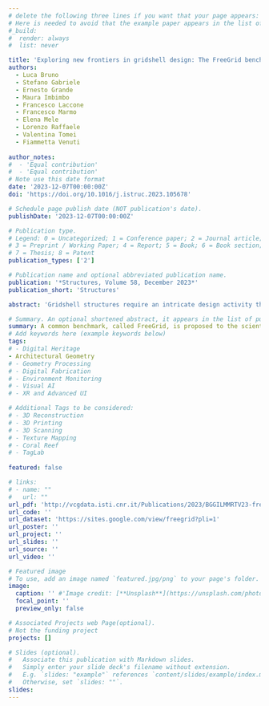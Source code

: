 ```yaml
---
# delete the following three lines if you want that your page appears:
# Here is needed to avoid that the example paper appears in the list of publications
#_build:
#  render: always
#  list: never

title: 'Exploring new frontiers in gridshell design: The FreeGrid benchmark'
authors:
  - Luca Bruno
  - Stefano Gabriele
  - Ernesto Grande
  - Maura Imbimbo
  - Francesco Laccone
  - Francesco Marmo
  - Elena Mele
  - Lorenzo Raffaele 
  - Valentina Tomei 
  - Fiammetta Venuti
  
author_notes:
#  - 'Equal contribution'
#  - 'Equal contribution'
# Note use this date format
date: '2023-12-07T00:00:00Z'
doi: 'https://doi.org/10.1016/j.istruc.2023.105678'

# Schedule page publish date (NOT publication's date).
publishDate: '2023-12-07T00:00:00Z'

# Publication type.
# Legend: 0 = Uncategorized; 1 = Conference paper; 2 = Journal article;
# 3 = Preprint / Working Paper; 4 = Report; 5 = Book; 6 = Book section;
# 7 = Thesis; 8 = Patent
publication_types: ['2']

# Publication name and optional abbreviated publication name.
publication: '*Structures, Volume 58, December 2023*'
publication_short: 'Structures'

abstract: 'Gridshell structures require an intricate design activity that shall comply with several design goals of diverse nature. This design phase can be approached with different methods and strategies and usually requires multiple competencies from different scientific fields. In this context, a common benchmark, called FreeGrid, is proposed to the scientific and practitioners’ communities in order to test and compare different approaches to the design and optimization of steel gridshells on the bases of ad-hoc defined performance metrics. FreeGrid sets three design baseline problems: a barrel vault, a parabolic dome, and a hyperbolic paraboloid, having their spring line partially not constrained (free-edge) and subjected to uniform and piecewise uniform load conditions. Participants are called to modify the baseline gridshell(s), observing a limited number of design constraints (related to geometry, external constraints and material), in order to improve their structural, buildability, and sustainability performances through the maximization of a bulk quantitative performance metric. Specifically, the structural performance metric accounts for both ultimate and serviceability behavior, through the calculation of the critical Load Factor and maximum vertical displacement; the buildability performance metric includes the evaluation of face planarity, uniformity of structural joints and members; the sustainability performance metric is based on the structure embodied carbon. This paper describes the baseline gridshells setups, the proposed performance metrics and the recommended method for performance assessment. The complete data of the baseline structures are made available according to an Open Data policy, together with postprocessing utilities intended to align the procedure to obtain the performance metrics.'

# Summary. An optional shortened abstract, it appears in the list of publications.
summary: A common benchmark, called FreeGrid, is proposed to the scientific and practitioners’ communities in order to test and compare different approaches to the design and optimization of steel gridshells on the bases of ad-hoc defined performance metrics.
# Add keywords here (example keywords below)
tags:
# - Digital Heritage 
- Architectural Geometry
# - Geometry Processing 
# - Digital Fabrication
# - Environment Monitoring
# - Visual AI
# - XR and Advanced UI

# Additional Tags to be considered: 
# - 3D Reconstruction
# - 3D Printing
# - 3D Scanning
# - Texture Mapping
# - Coral Reef
# - TagLab
 
featured: false

# links:
# - name: ""
#   url: ""
url_pdf: 'http://vcgdata.isti.cnr.it/Publications/2023/BGGILMMRTV23-freeGrid/freeGrid_Structures.pdf'
url_code: ''
url_dataset: 'https://sites.google.com/view/freegrid?pli=1'
url_poster: ''
url_project: ''
url_slides: ''
url_source: ''
url_video: ''

# Featured image
# To use, add an image named `featured.jpg/png` to your page's folder.
image:
  caption: '' #'Image credit: [**Unsplash**](https://unsplash.com/photos/jdD8gXaTZsc)'
  focal_point: ''
  preview_only: false

# Associated Projects web Page(optional).
# Not the funding project
projects: []

# Slides (optional).
#   Associate this publication with Markdown slides.
#   Simply enter your slide deck's filename without extension.
#   E.g. `slides: "example"` references `content/slides/example/index.md`.
#   Otherwise, set `slides: ""`.
slides:
---
```

<!-- Supplementary notes can be added here, including [code and math](https://wowchemy.com/docs/content/writing-markdown-latex/). -->
